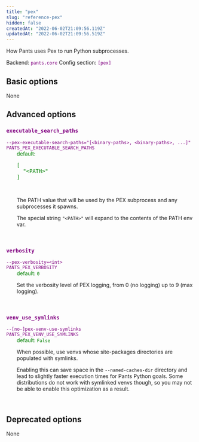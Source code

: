 ```yaml
---
title: "pex"
slug: "reference-pex"
hidden: false
createdAt: "2022-06-02T21:09:56.119Z"
updatedAt: "2022-06-02T21:09:56.519Z"
---
```

How Pants uses Pex to run Python subprocesses.

Backend: <span style="color: purple"><code>pants.core</code></span>
Config section: <span style="color: purple"><code>[pex]</code></span>

## Basic options

None

## Advanced options

<div style="color: purple">
  <h3><code>executable_search_paths</code></h3>
  <code>--pex-executable-search-paths=&quot;[&lt;binary-paths&gt;, &lt;binary-paths&gt;, ...]&quot;</code><br>
  <code>PANTS_PEX_EXECUTABLE_SEARCH_PATHS</code><br>
</div>
<div style="padding-left: 2em;">
<span style="color: green">default: <pre>[
  "&lt;PATH&gt;"
]</pre></span>

<br>

The PATH value that will be used by the PEX subprocess and any subprocesses it spawns.

The special string `"<PATH>"` will expand to the contents of the PATH env var.
</div>
<br>

<div style="color: purple">
  <h3><code>verbosity</code></h3>
  <code>--pex-verbosity=&lt;int&gt;</code><br>
  <code>PANTS_PEX_VERBOSITY</code><br>
</div>
<div style="padding-left: 2em;">
<span style="color: green">default: <code>0</code></span>

<br>

Set the verbosity level of PEX logging, from 0 (no logging) up to 9 (max logging).
</div>
<br>

<div style="color: purple">
  <h3><code>venv_use_symlinks</code></h3>
  <code>--[no-]pex-venv-use-symlinks</code><br>
  <code>PANTS_PEX_VENV_USE_SYMLINKS</code><br>
</div>
<div style="padding-left: 2em;">
<span style="color: green">default: <code>False</code></span>

<br>

When possible, use venvs whose site-packages directories are populated with symlinks.

Enabling this can save space in the `--named-caches-dir` directory and lead to slightly faster execution times for Pants Python goals. Some distributions do not work with symlinked venvs though, so you may not be able to enable this optimization as a result.
</div>
<br>


## Deprecated options

None